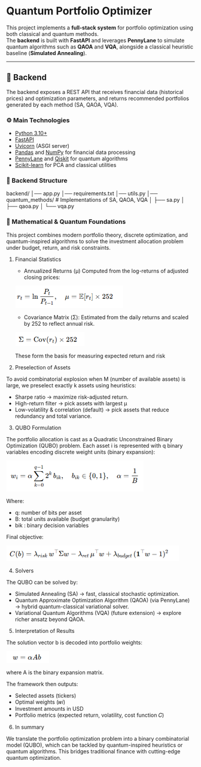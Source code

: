 # Quantum Portfolio Optimizer

This project implements a **full-stack system** for portfolio optimization using both classical and quantum methods.  
The **backend** is built with **FastAPI** and leverages **PennyLane** to simulate quantum algorithms such as **QAOA** and **VQA**, alongside a classical heuristic baseline (**Simulated Annealing**).

---

## 🔹 Backend

The backend exposes a REST API that receives financial data (historical prices) and optimization parameters, and returns recommended portfolios generated by each method (SA, QAOA, VQA).

### ⚙️ Main Technologies
- [Python 3.10+](https://www.python.org/)
- [FastAPI](https://fastapi.tiangolo.com/)
- [Uvicorn](https://www.uvicorn.org/) (ASGI server)
- [Pandas](https://pandas.pydata.org/) and [NumPy](https://numpy.org/) for financial data processing
- [PennyLane](https://pennylane.ai/) and [Qiskit](https://qiskit.org/) for quantum algorithms
- [Scikit-learn](https://scikit-learn.org/) for PCA and classical utilities

### 📂 Backend Structure
backend/
│── app.py
│── requirements.txt
│── utils.py 
│── quantum_methods/ # Implementations of SA, QAOA, VQA
│ ├── sa.py
│ ├── qaoa.py
│ └── vqa.py

### 🧮 Mathematical & Quantum Foundations

This project combines modern portfolio theory, discrete optimization, and quantum-inspired algorithms to solve the investment allocation problem under budget, return, and risk constraints.

1. Financial Statistics

    * Annualized Returns (μ)
    Computed from the log-returns of adjusted closing prices:

    ![alt text](image.png)

    * Covariance Matrix (Σ):
    Estimated from the daily returns and scaled by 252 to reflect annual risk.

    ![alt text](image-1.png)

    These form the basis for measuring expected return and risk

2. Preselection of Assets

To avoid combinatorial explosion when M (number of available assets) is large, we preselect exactly k assets using heuristics:
  
   * Sharpe ratio → maximize risk-adjusted return.
   * High-return filter → pick assets with largest μ
   * Low-volatility & correlation (default) → pick assets that reduce redundancy and total variance.

3. QUBO Formulation

The portfolio allocation is cast as a Quadratic Unconstrained Binary Optimization (QUBO) problem.
Each asset i is represented with q binary variables encoding discrete weight units (binary expansion):

![alt text](image-2.png)

Where:

* q: number of bits per asset
* B: total units available (budget granularity)
* bik : binary decision variables

Final objective:

![alt text](image-3.png)

4. Solvers

The QUBO can be solved by:

* Simulated Annealing (SA) → fast, classical stochastic optimization.
* Quantum Approximate Optimization Algorithm (QAOA) (via PennyLane) → hybrid quantum-classical variational solver.
* Variational Quantum Algorithms (VQA) (future extension) → explore richer ansatz beyond QAOA.

5. Interpretation of Results

The solution vector b is decoded into portfolio weights:

![alt text](image-4.png)

where A is the binary expansion matrix.

The framework then outputs:

* Selected assets (tickers)
* Optimal weights (𝑤𝑖)
* Investment amounts in USD
* Portfolio metrics (expected return, volatility, cost function 𝐶)

6. In summary

We translate the portfolio optimization problem into a binary combinatorial model (QUBO), which can be tackled by quantum-inspired heuristics or quantum algorithms. This bridges traditional finance with cutting-edge quantum optimization.